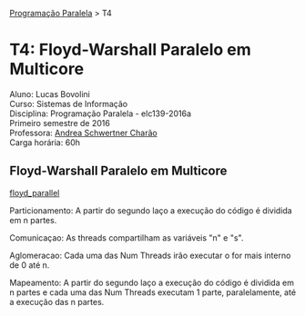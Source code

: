 [Programação Paralela](https://github.com/AndreaInfUFSM/elc139-2016a) > T4

# T4: Floyd-Warshall Paralelo em Multicore

Aluno: Lucas Bovolini  
Curso: Sistemas de Informação  
Disciplina: Programação Paralela - elc139-2016a  
Primeiro semestre de 2016  
Professora: [Andrea Schwertner Charão](http://www.inf.ufsm.br/~andrea)  
Carga horária: 60h

## Floyd-Warshall Paralelo em Multicore 
[floyd_parallel](floyd_parallel)


Particionamento: A partir do segundo laço a execução do código é dividida em n partes.

Comunicaçao: As threads compartilham as variáveis "n" e "s".

Aglomeracao: Cada uma das Num Threads irão executar o for mais interno de 0 até n.

Mapeamento: A partir do segundo laço a execução do código é dividida em n partes e cada uma das Num Threads executam 1 parte, paralelamente, até a execução das n partes. 

